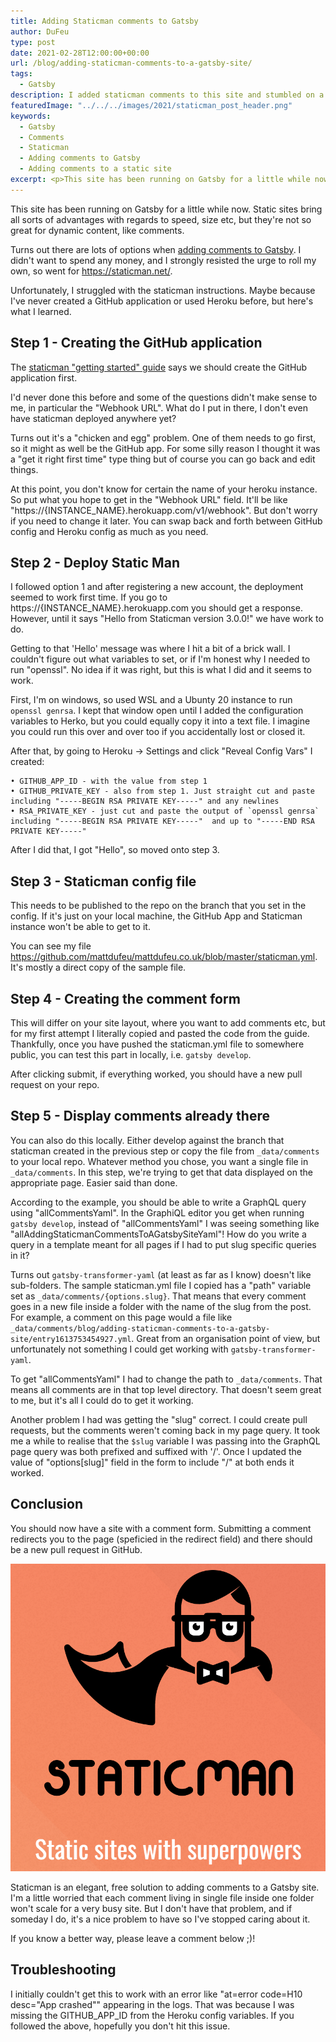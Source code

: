 ```yaml
---
title: Adding Staticman comments to Gatsby
author: DuFeu
type: post
date: 2021-02-28T12:00:00+00:00
url: /blog/adding-staticman-comments-to-a-gatsby-site/
tags:
  - Gatsby
description: I added staticman comments to this site and stumbled on a few things. Hopefully this can prevent me, or others, repeating my mistakes.
featuredImage: "../../../images/2021/staticman_post_header.png"
keywords:
  - Gatsby
  - Comments
  - Staticman
  - Adding comments to Gatsby
  - Adding comments to a static site
excerpt: <p>This site has been running on Gatsby for a little while now. Static sites bring all sorts of advantages with regards to speed, size etc, but they're not so great for dynamic content like comments.</p><p>Turns out there are lots of options when adding comments to Gatsby. I didn't want to spend any money, and I strongly resisted the urge to roll my own, so went for Staticman. Here's what I did.</p>
---
```


This site has been running on Gatsby for a little while now. Static sites bring all sorts of advantages with regards to speed, size etc, but they're not so great for dynamic content, like comments.

Turns out there are lots of options when [adding comments to Gatsby](https://www.gatsbyjs.com/docs/how-to/adding-common-features/adding-comments/). I didn't want to spend any money, and I strongly resisted the urge to roll my own, so went for <https://staticman.net/>.

Unfortunately, I struggled with the staticman instructions. Maybe because I've never created a GitHub application or used Heroku before, but here's what I learned.

## Step 1 - Creating the GitHub application

The [staticman "getting started" guide](https://staticman.net/docs/getting-started) says we should create the GitHub application first.

I'd never done this before and some of the questions didn't make sense to me, in particular the "Webhook URL". What do I put in there, I don't even have staticman deployed anywhere yet?

Turns out it's a "chicken and egg" problem. One of them needs to go first, so it might as well be the GitHub app. For some silly reason I thought it was a "get it right first time" type thing but of course you can go back and edit things.

At this point, you don't know for certain the name of your heroku instance. So put what you hope to get in the "Webhook URL" field. It'll be like "https://{INSTANCE_NAME}.herokuapp.com/v1/webhook". But don't worry if you need to change it later. You can swap back and forth between GitHub config and Heroku config as much as you need.

## Step 2 - Deploy Static Man

I followed option 1 and after registering a new account, the deployment seemed to work first time. If you go to https://{INSTANCE_NAME}.herokuapp.com you should get a response. However, until it says "Hello from Staticman version 3.0.0!" we have work to do.

Getting to that 'Hello' message was where I hit a bit of a brick wall. I couldn't figure out what variables to set, or if I'm honest why I needed to run "openssl". No idea if it was right, but this is what I did and it seems to work.

First, I'm on windows, so used WSL and a Ubunty 20 instance to run `openssl genrsa`. I kept that window open until I added the configuration variables to Herko, but you could equally copy it into a text file. I imagine you could run this over and over too if you accidentally lost or closed it.

After that, by going to Heroku -> Settings and click "Reveal Config Vars" I created:

    • GITHUB_APP_ID - with the value from step 1
    • GITHUB_PRIVATE_KEY - also from step 1. Just straight cut and paste including "-----BEGIN RSA PRIVATE KEY-----" and any newlines
    • RSA_PRIVATE_KEY - just cut and paste the output of `openssl genrsa` including "-----BEGIN RSA PRIVATE KEY-----"  and up to "-----END RSA PRIVATE KEY-----"

After I did that, I got "Hello", so moved onto step 3.

## Step 3 - Staticman config file

This needs to be published to the repo on the branch that you set in the config. If it's just on your local machine, the GitHub App and Staticman instance won't be able to get to it.

You can see my file <https://github.com/mattdufeu/mattdufeu.co.uk/blob/master/staticman.yml>. It's mostly a direct copy of the sample file.

## Step 4 - Creating the comment form

This will differ on your site layout, where you want to add comments etc, but for my first attempt I literally copied and pasted the code from the guide. Thankfully, once you have pushed the staticman.yml file to somewhere public, you can test this part in locally, i.e. `gatsby develop`.

After clicking submit, if everything worked, you should have a new pull request on your repo.

## Step 5 - Display comments already there

You can also do this locally. Either develop against the branch that staticman created in the previous step or copy the file from `_data/comments` to your local repo. Whatever method you chose, you want a single file in `_data/comments`. In this step, we're trying to get that data displayed on the appropriate page. Easier said than done.

According to the example, you should be able to write a GraphQL query using "allCommentsYaml". In the GraphiQL editor you get when running `gatsby develop`, instead of "allCommentsYaml" I was seeing something like "allAddingStaticmanCommentsToAGatsbySiteYaml"! How do you write a query in a template meant for all pages if I had to put slug specific queries in it?

Turns out `gatsby-transformer-yaml` (at least as far as I know) doesn't like sub-folders. The sample staticman.yml file I copied has a "path" variable set as `_data/comments/{options.slug}`. That means that every comment goes in a new file inside a folder with the name of the slug from the post. For example, a comment on this page would a file like `_data/comments/blog/adding-staticman-comments-to-a-gatsby-site/entry1613753454927.yml`. Great from an organisation point of view, but unfortunately not something I could get working with `gatsby-transformer-yaml`.

To get "allCommentsYaml" I had to change the path to `_data/comments`. That means all comments are in that top level directory. That doesn't seem great to me, but it's all I could do to get it working.

Another problem I had was getting the "slug" correct. I could create pull requests, but the comments weren't coming back in my page query. It took me a while to realise that the `$slug` variable I was passing into the GraphQL page query was both prefixed and suffixed with '/'. Once I updated the value of "options[slug]" field in the form to include "/" at both ends it worked.

## Conclusion

You should now have a site with a comment form. Submitting a comment redirects you to the page (speficied in the redirect field) and there should be a new pull request in GitHub.

![Staticman logo](../../../images/2021/staticman_post_header.png#width=400px;margin=auto)

Staticman is an elegant, free solution to adding comments to a Gatsby site. I'm a little worried that each comment living in single file inside one folder won't scale for a very busy site. But I don't have that problem, and if someday I do, it's a nice problem to have so I've stopped caring about it.

If you know a better way, please leave a comment below ;)!

## Troubleshooting

I initially couldn't get this to work with an error like "at=error code=H10 desc="App crashed"" appearing in the logs. That was because I was missing the GITHUB_APP_ID from the Heroku config variables. If you followed the above, hopefully you don't hit this issue.
